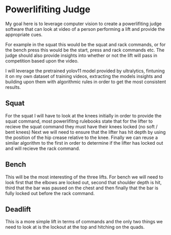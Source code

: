 # Powerlifiting Judge 
My goal here is to leverage computer vision to create a powerlifiting judge software that can look at video of a person performing a lift and provide the appropriate cues.

For example in the squat this would be the squat and rack commands, or for the bench press this would be the start, press and rack commands etc.  The judge should also provide insights into whether or not the lift will pass in competition based upon the video. 

I will leverage the pretrained yolov11 model provided by ultralytics, fintuning it on my own dataset of training videos, extracting the models insights and building upon them with algorithmic rules in order to get the most consistent results.  

## Squat 
For the squat I will have to look at the knees initially in order to provide the squat command, most powerlifitng rulebooks state that for the lifter to recieve the squat command they must have their knees locked (no soft / bent knees)  Next we will need to ensure that the lifter has hit depth by using the position of the hip crease relative to the knee.  Finally we can reuse a similar algorithm to the first in order to determine if the lifter has locked out and will recieve the rack command.

## Bench 
This will be the most interesting of the three lifts.  For bench we will need to look first that the elbows are locked out, second that shoulder depth is hit, third that the bar was paused on the chest and then finally that the bar is fully locked out before the rack command.

## Deadlift 
This is a more simple lift in terms of commands and the only two things we need to look at is the lockout at the top and hitching on the quads. 
